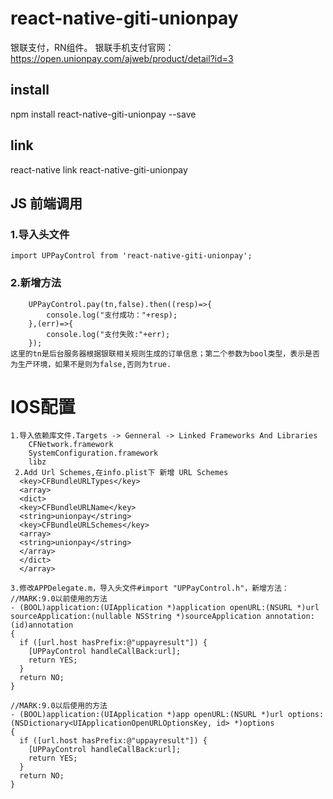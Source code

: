 #  react-native-giti-unionpay

银联支付，RN组件。
银联手机支付官网：https://open.unionpay.com/ajweb/product/detail?id=3

## install
npm install react-native-giti-unionpay --save

## link
react-native link react-native-giti-unionpay

## JS 前端调用
### 1.导入头文件
	import UPPayControl from 'react-native-giti-unionpay';

### 2.新增方法
```
    UPPayControl.pay(tn,false).then((resp)=>{
        console.log("支付成功："+resp);
    },(err)=>{
        console.log("支付失败:"+err);
    });
这里的tn是后台服务器根据银联相关规则生成的订单信息；第二个参数为bool类型，表示是否为生产环境，如果不是则为false,否则为true.
```

#  IOS配置
```
1.导入依赖库文件.Targets -> Genneral -> Linked Frameworks And Libraries
    CFNetwork.framework 
    SystemConfiguration.framework 
    libz
 2.Add Url Schemes,在info.plist下 新增 URL Schemes 
  <key>CFBundleURLTypes</key> 
  <array> 
  <dict> 
  <key>CFBundleURLName</key> 
  <string>unionpay</string> 
  <key>CFBundleURLSchemes</key> 
  <array> 
  <string>unionpay</string> 
  </array> 
  </dict> 
  </array>

3.修改APPDelegate.m，导入头文件#import "UPPayControl.h"，新增方法：
//MARK:9.0以前使用的方法
- (BOOL)application:(UIApplication *)application openURL:(NSURL *)url sourceApplication:(nullable NSString *)sourceApplication annotation:(id)annotation
{
  if ([url.host hasPrefix:@"uppayresult"]) {
    [UPPayControl handleCallBack:url];
    return YES;
  }
  return NO;
}

//MARK:9.0以后使用的方法
- (BOOL)application:(UIApplication *)app openURL:(NSURL *)url options:(NSDictionary<UIApplicationOpenURLOptionsKey, id> *)options
{
  if ([url.host hasPrefix:@"uppayresult"]) {
    [UPPayControl handleCallBack:url];
    return YES;
  }
  return NO;
}
